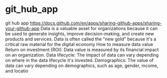 # git_hub_app
git hub app 
https://docs.github.com/en/apps/sharing-github-apps/sharing-your-github-app
Data is a valuable asset for organizations because it can be used to generate insights, improve decision-making, and create new products and services. Data is often called the "new gold" because it's a critical raw material for the digital economy
How to measure data value
Return on investment (ROI): Data value is measured by its financial impact on an organization. 
Data lifecycle: The impact of data can vary depending on where in the data lifecycle it's invested. 
Demographics: The value of data can vary depending on demographics, such as age, gender, income, and locatio
